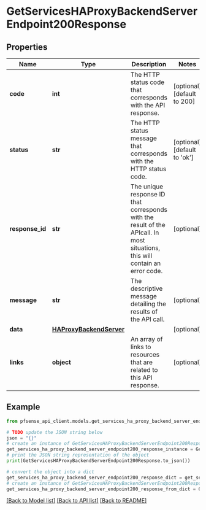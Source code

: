 # GetServicesHAProxyBackendServerEndpoint200Response


## Properties

Name | Type | Description | Notes
------------ | ------------- | ------------- | -------------
**code** | **int** | The HTTP status code that corresponds with the API response. | [optional] [default to 200]
**status** | **str** | The HTTP status message that corresponds with the HTTP status code. | [optional] [default to 'ok']
**response_id** | **str** | The unique response ID that corresponds with the result of the APIcall. In most situations, this will contain an error code. | [optional] 
**message** | **str** | The descriptive message detailing the results of the API call. | [optional] 
**data** | [**HAProxyBackendServer**](HAProxyBackendServer.md) |  | [optional] 
**links** | **object** | An array of links to resources that are related to this API response. | [optional] 

## Example

```python
from pfsense_api_client.models.get_services_ha_proxy_backend_server_endpoint200_response import GetServicesHAProxyBackendServerEndpoint200Response

# TODO update the JSON string below
json = "{}"
# create an instance of GetServicesHAProxyBackendServerEndpoint200Response from a JSON string
get_services_ha_proxy_backend_server_endpoint200_response_instance = GetServicesHAProxyBackendServerEndpoint200Response.from_json(json)
# print the JSON string representation of the object
print(GetServicesHAProxyBackendServerEndpoint200Response.to_json())

# convert the object into a dict
get_services_ha_proxy_backend_server_endpoint200_response_dict = get_services_ha_proxy_backend_server_endpoint200_response_instance.to_dict()
# create an instance of GetServicesHAProxyBackendServerEndpoint200Response from a dict
get_services_ha_proxy_backend_server_endpoint200_response_from_dict = GetServicesHAProxyBackendServerEndpoint200Response.from_dict(get_services_ha_proxy_backend_server_endpoint200_response_dict)
```
[[Back to Model list]](../README.md#documentation-for-models) [[Back to API list]](../README.md#documentation-for-api-endpoints) [[Back to README]](../README.md)



